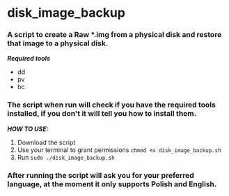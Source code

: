 # disk_image_backup
### A script to create a Raw *.img from a physical disk and restore that image to a physical disk.

***Required tools***
- dd
- pv
- bc

### The script when run will check if you have the required tools installed, if you don't it will tell you how to install them.

***HOW TO USE:***
1. Download the script
2. Use your terminal to grant permissions `chmod +x disk_image_backup.sh`
3. Run `sudo ./disk_image_backup.sh`

### After running the script will ask you for your preferred language, at the moment it only supports Polish and English.
